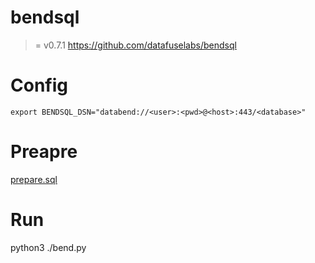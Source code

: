 # bendsql
>= v0.7.1
https://github.com/datafuselabs/bendsql

# Config

```
export BENDSQL_DSN="databend://<user>:<pwd>@<host>:443/<database>"
```

# Preapre

[prepare.sql](prepare.sql)

# Run

python3 ./bend.py
